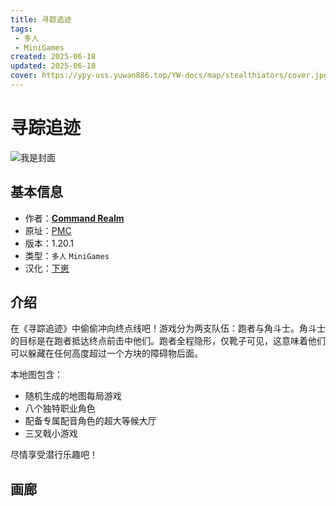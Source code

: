 ```yaml
---
title: 寻踪追迹
tags: 
 - 多人
 - MiniGames
created: 2025-06-18
updated: 2025-06-18
cover: https://ypy-uss.yuwan886.top/YW-docs/map/stealthiators/cover.jpg
---
```


# 寻踪追迹
![我是封面](https://ypy-uss.yuwan886.top/YW-docs/map/stealthiators/cover.jpg)
## 基本信息

- 作者：[**Command Realm**](https://www.planetminecraft.com/member/command_realm/)
- 原址：[PMC](https://www.planetminecraft.com/project/stealthiators/)
- 版本：1.20.1
- 类型：`多人` `MiniGames`
- 汉化：[下崽](https://pan.quark.cn/s/bccebe47755b)

## 介绍

在《寻踪追迹》中偷偷冲向终点线吧！游戏分为两支队伍：跑者与角斗士。角斗士的目标是在跑者抵达终点前击中他们。跑者全程隐形，仅靴子可见，这意味着他们可以躲藏在任何高度超过一个方块的障碍物后面。

本地图包含：
- 随机生成的地图每局游戏
- 八个独特职业角色
- 配备专属配音角色的超大等候大厅
- 三叉戟小游戏

尽情享受潜行乐趣吧！

## 画廊

<Gallery :images="[
  { src: 'https://ypy-uss.yuwan886.top/YW-docs/map/stealthiators/1.png' },
  { src: 'https://ypy-uss.yuwan886.top/YW-docs/map/stealthiators/2.png' },
  { src: 'https://ypy-uss.yuwan886.top/YW-docs/map/stealthiators/3.png' },
  { src: 'https://ypy-uss.yuwan886.top/YW-docs/map/stealthiators/4.png' },
  { src: 'https://ypy-uss.yuwan886.top/YW-docs/map/stealthiators/5.png' }
]" />
